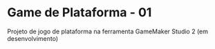 # Game de Plataforma - 01
Projeto de jogo de plataforma na ferramenta GameMaker Studio 2 (em desenvolvimento)
